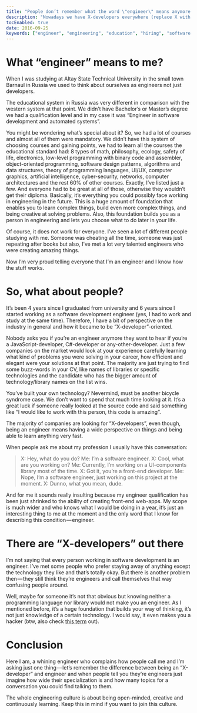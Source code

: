 ```yaml
---
title: "People don’t remember what the word \"engineer\" means anymore and I think they should."
description: "Nowadays we have X-developers everywhere (replace X with a tech). Most people forgot what engineering means and what exactly stands behind the word engineer. This post is to remind what it actually is and that we need more engineers than X-developers."
tocEnabled: true
date: 2016-09-25
keywords: ["engineer", "engineering", "education", "hiring", "software engineering", "software development"]
---
```


# What “engineer” means to me?
When I was studying at Altay State Technical University in the small town Barnaul in Russia we used to think about ourselves as engineers not just developers.

The educational system in Russia was very different in comparison with the western system at that point. We didn’t have Bachelor’s or Master’s degree we had a qualification level and in my case it was “Engineer in software development and automated systems”.

You might be wondering what’s special about it? So, we had a lot of courses and almost all of them were mandatory. We didn’t have this system of choosing courses and gaining points, we had to learn all the courses the educational standard had: 8 types of math, philosophy, ecology, safety of life, electronics, low-level programming with binary code and assembler, object-oriented programming, software design patterns, algorithms and data structures, theory of programming languages, UI/UX, computer graphics, artificial intelligence, cyber-security, networks, computer architectures and the rest 60% of other courses. Exactly, I’ve listed just a few. And everyone had to be great at all of those, otherwise they wouldn’t get their diploma. Basically, it’s everything you could possibly face working in engineering in the future. This is a huge amount of foundation that enables you to learn complex things, build even more complex things, and being creative at solving problems. Also, this foundation builds you as a person in engineering and lets you choose what to do later in your life.

Of course, it does not work for everyone. I’ve seen a lot of different people studying with me. Someone was cheating all the time, someone was just repeating after books but also, I’ve met a lot very talented engineers who were creating amazing things.

Now I’m very proud telling everyone that I’m an engineer and I know how the stuff works.

# So, what about people?
It’s been 4 years since I graduated from university and 6 years since I started working as a software development engineer (yes, I had to work and study at the same time). Therefore, I have a bit of perspective on the industry in general and how it became to be “X-developer”-oriented.

Nobody asks you if you’re an engineer anymore they want to hear if you’re a JavaScript-developer, C#-developer or any-other-developer. Just a few companies on the market would look at your experience carefully learning what kind of problems you were solving in your career, how efficient and elegant were your solutions at that point. The majority are just trying to find some buzz-words in your CV, like names of libraries or specific technologies and the candidate who has the bigger amount of technology/library names on the list wins.

You’ve built your own technology? Nevermind, must be another bicycle syndrome case. We don’t want to spend that much time looking at it. It’s a great luck if someone really looked at the source code and said something like “I would like to work with this person, this code is amazing”.

The majority of companies are looking for “X-developers”, even though, being an engineer means having a wide perspective on things and being able to learn anything very fast.

When people ask me about my profession I usually have this conversation:

> X: Hey, what do you do?
> Me: I’m a software engineer.
> X: Cool, what are you working on?
> Me: Currently, I’m working on a UI-components library most of the time.
> X: Got it, you’re a front-end developer.
> Me: Nope, I’m a software engineer, just working on this project at the moment.
> X: Dunno, what you mean, dude.

And for me it sounds really insulting because my engineer qualification has been just shrinked to the ability of creating front-end web-apps. My scope is much wider and who knows what I would be doing in a year, it’s just an interesting thing to me at the moment and the only word that I know for describing this condition — engineer.

# There are “X-developers” out there
I’m not saying that every person working in software development is an engineer. I’ve met some people who prefer staying away of anything except the technology they like and that’s totally okay. But there is another problem then — they still think they’re engineers and call themselves that way confusing people around.

Well, maybe for someone it’s not that obvious but knowing neither a programming language nor library would not make you an engineer. As I mentioned before, it’s a huge foundation that builds your way of thinking, it’s not just knowledge of a certain technology. I would say, it even makes you a hacker (btw, also check [this term](https://en.wikipedia.org/wiki/Hacker) out).

# Conclusion
Here I am, a whining engineer who complains how people call me and I’m asking just one thing — let’s remember the difference between being an “X-developer” and engineer and when people tell you they’re engineers just imagine how wide their specialization is and how many topics for a conversation you could find talking to them.

The whole engineering culture is about being open-minded, creative and continuously learning. Keep this in mind if you want to join this culture.
